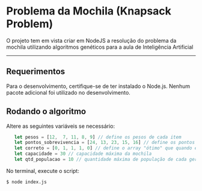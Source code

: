 # Problema da Mochila (Knapsack Problem)

O projeto tem em vista criar em NodeJS a resolução do problema da mochila utilizando algoritmos genéticos para a aula de Inteligência Artificial

---
## Requerimentos

Para o desenvolvimento, certifique-se de ter instalado o Node.js. Nenhum pacote adicional foi utilizado no desenvolvimento.

## Rodando o algoritmo

Altere as seguintes variáveis se necessário:

 ```javascript
    let pesos = [12,  7, 11, 8, 9] // define os pesos de cada item
    let pontos_sobrevivencia = [24, 13, 23, 15, 16] // define os pontos de sobrevivência da cada item
    let correto = [0, 1, 1, 1, 0] // define o array "ótimo" que quando encontrado encerra a execução
    let capacidade = 30 // capacidade máxima da mochila
    let qtd_populacao = 10 // quantidade máxima de população de cada geração
 ```

No terminal, execute o script:

    $ node index.js